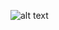 ![alt text](https://github.com/agguro/gtk-programming/blob/master/gtk2.0/04-Events-and-Signals/006-timer/timer.png)
